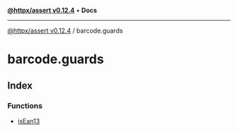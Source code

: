 [**@httpx/assert v0.12.4**](../README.md) • **Docs**

***

[@httpx/assert v0.12.4](../README.md) / barcode.guards

# barcode.guards

## Index

### Functions

- [isEan13](functions/isEan13.md)
